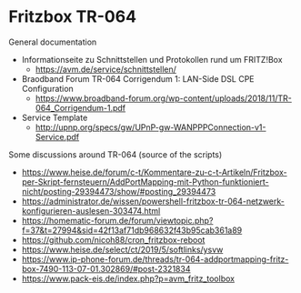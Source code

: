 # Fritzbox TR-064

General documentation
- Informationseite zu Schnittstellen und Protokollen rund um FRITZ!Box
	- https://avm.de/service/schnittstellen/
- Braodband Forum TR-064 Corrigendum 1: LAN-Side DSL CPE Configuration
	- https://www.broadband-forum.org/wp-content/uploads/2018/11/TR-064_Corrigendum-1.pdf
- Service Template 
	- http://upnp.org/specs/gw/UPnP-gw-WANPPPConnection-v1-Service.pdf

Some discussions around TR-064 (source of the scripts)
- https://www.heise.de/forum/c-t/Kommentare-zu-c-t-Artikeln/Fritzbox-per-Skript-fernsteuern/AddPortMapping-mit-Python-funktioniert-nicht/posting-29394473/show/#posting_29394473
- https://administrator.de/wissen/powershell-fritzbox-tr-064-netzwerk-konfigurieren-auslesen-303474.html
- https://homematic-forum.de/forum/viewtopic.php?f=37&t=27994&sid=42f13af71db968632f43b95cab361a89
- https://github.com/nicoh88/cron_fritzbox-reboot
- https://www.heise.de/select/ct/2019/5/softlinks/ysvw
- https://www.ip-phone-forum.de/threads/tr-064-addportmapping-fritz-box-7490-113-07-01.302869/#post-2321834
- https://www.pack-eis.de/index.php?p=avm_fritz_toolbox